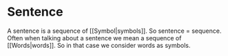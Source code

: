 # Sentence

A sentence is a sequence of [[Symbol|symbols]]. So sentence = sequence. Often when talking about a sentence we mean a sequence of [[Words|words]]. So in that case we consider words as symbols.